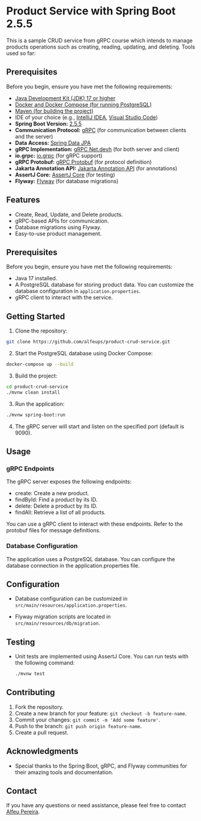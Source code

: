 # Product Service with Spring Boot 2.5.5

This is a sample CRUD service from gRPC course which intends to manage products operations such as creating, reading, updating, and deleting. Tools used so far: 


## Prerequisites

Before you begin, ensure you have met the following requirements:

- [Java Development Kit (JDK) 17 or higher](https://adoptopenjdk.net/)
- [Docker and Docker Compose (for running PostgreSQL)](https://www.docker.com/)
- [Maven (for building the project)](https://maven.apache.org/)
- IDE of your choice (e.g., [IntelliJ IDEA](https://www.jetbrains.com/idea/), [Visual Studio Code](https://code.visualstudio.com/))
- **Spring Boot Version:** [2.5.5](https://spring.io/projects/spring-boot)
- **Communication Protocol:** [gRPC](https://grpc.io/) (for communication between clients and the server)
- **Data Access:** [Spring Data JPA](https://spring.io/projects/spring-data-jpa)
- **gRPC Implementation:** [gRPC Net.devh](https://github.com/NetDevHui/grpc-spring-boot-starter) (for both server and client)
- **io.grpc:** [io.grpc](https://github.com/grpc/grpc-java) (for gRPC support)
- **gRPC Protobuf:** [gRPC Protobuf](https://developers.google.com/protocol-buffers) (for protocol definition)
- **Jakarta Annotation API:** [Jakarta Annotation API](https://jakarta.ee/) (for annotations)
- **AssertJ Core:** [AssertJ Core](https://assertj.github.io/doc/) (for testing)
- **Flyway:** [Flyway](https://flywaydb.org/documentation/) (for database migrations)


## Features

- Create, Read, Update, and Delete products.
- gRPC-based APIs for communication.
- Database migrations using Flyway.
- Easy-to-use product management.

## Prerequisites

Before you begin, ensure you have met the following requirements:

- Java 17 installed.
- A PostgreSQL database for storing product data. You can customize the database configuration in `application.properties`.
- gRPC client to interact with the service.

## Getting Started

1. Clone the repository:

```bash
git clone https://github.com/alfeups/product-crud-service.git
```

2. Start the PostgreSQL database using Docker Compose:

```bash
docker-compose up --build
```

3. Build the project:

```bash
cd product-crud-service
./mvnw clean install
```

3. Run the application:

```bash
./mvnw spring-boot:run
```

4. The gRPC server will start and listen on the specified port (default is 9090).

## Usage

### gRPC Endpoints
The gRPC server exposes the following endpoints:

- create: Create a new product.
- findById: Find a product by its ID.
- delete: Delete a product by its ID.
- findAll: Retrieve a list of all products.

You can use a gRPC client to interact with these endpoints. Refer to the protobuf files for message definitions.

### Database Configuration
The application uses a PostgreSQL database. You can configure the database connection in the application.properties file.


## Configuration

- Database configuration can be customized in `src/main/resources/application.properties`.


- Flyway migration scripts are located in `src/main/resources/db/migration`.

## Testing

- Unit tests are implemented using AssertJ Core. You can run tests with the following command:

  ```bash
  ./mvnw test
  ```

## Contributing

1. Fork the repository.
2. Create a new branch for your feature: `git checkout -b feature-name`.
3. Commit your changes: `git commit -m 'Add some feature'`.
4. Push to the branch: `git push origin feature-name`.
5. Create a pull request.

## Acknowledgments

- Special thanks to the Spring Boot, gRPC, and Flyway communities for their amazing tools and documentation.

## Contact

If you have any questions or need assistance, please feel free to contact [Alfeu Pereira](mailto:alfeupsjrs@gmail.com).